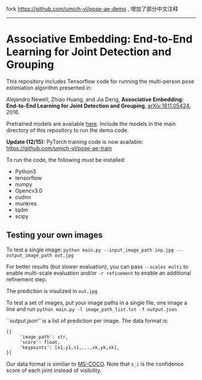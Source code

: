 fork https://github.com/umich-vl/pose-ae-demo , 增加了部分中文注释

***

# Associative Embedding: End-to-End Learning for Joint Detection and Grouping

This repository includes Tensorflow code for running the multi-person pose estimiation algorithm presented in:

Alejandro Newell, Zhiao Huang, and Jia Deng, 
**Associative Embedding: End-to-End Learning for Joint Detection and Grouping**, 
[arXiv:1611.05424](https://arxiv.org/abs/1611.05424v2), 2016.

Pretrained models are available [here](https://umich.box.com/s/ic7953g3dcpf9snuuw5yhx67vx88zfrp). Include the models in the main directory of this repository to run the demo code.

**Update (12/15):** PyTorch training code is now available: https://github.com/umich-vl/pose-ae-train

To run the code, the following must be installed:

- Python3
- tensorflow
- numpy
- Opencv3.0
- cudnn
- munkres
- tqdm
- scipy

## Testing your own images
To test a single image: ```python main.py --input_image_path inp.jpg --output_image_path out.jpg```

For better results (but slower evaluation), you can pass ```--scales multi``` to enable multi-scale evaluation and/or ```-r refinement``` to enable an additional refinement step. 

The prediction is visulized in ```out.jpg```

To test a set of images, put your image paths in a single file, one image a line and run ```python main.py -l image_path_list.txt -f output.json```

``output.json'' is a list of prediction per image. The data format is:

```
[{
     'image_path': str,
     'score': float,
     'keypoints': [x1,y1,s1,...,xk,yk,sk],
}]
```

Our data format is similiar to [MS-COCO](http://mscoco.org/dataset/#format). Note that ```s_i``` is the confidence score of each joint instead of visibility.
